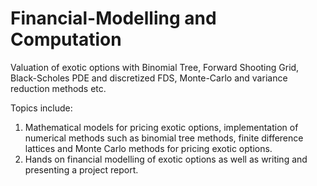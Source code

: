 # Financial-Modelling and Computation
Valuation of exotic options with Binomial Tree, Forward Shooting Grid, Black-Scholes PDE and discretized FDS, Monte-Carlo and variance reduction methods etc.

Topics include:
1. Mathematical models for pricing exotic options, implementation of numerical methods such as binomial tree methods, finite difference lattices and Monte Carlo methods for pricing exotic options.
2. Hands on financial modelling of exotic options as well as writing and presenting a project report.
